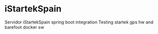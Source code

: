 # iStartekSpain
Servidor iStartekSpain spring boot integration
Testing startek gps hw and barefoot docker sw
